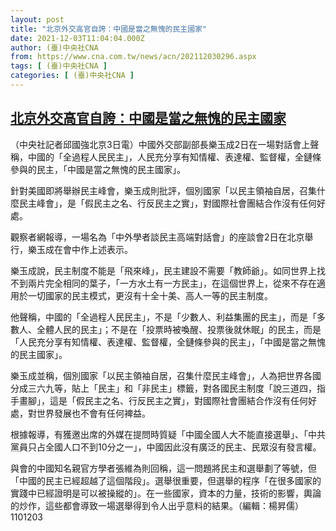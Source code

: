 ```yaml
---
layout: post
title: "北京外交高官自誇：中國是當之無愧的民主國家"
date: 2021-12-03T11:04:04.000Z
author: (臺)中央社CNA
from: https://www.cna.com.tw/news/acn/202112030296.aspx
tags: [ (臺)中央社CNA ]
categories: [ (臺)中央社CNA ]
---
```

<!--1638529444000-->
[北京外交高官自誇：中國是當之無愧的民主國家](https://www.cna.com.tw/news/acn/202112030296.aspx)
------

<div>
<div></div><div><p>（中央社記者邱國強北京3日電）中國外交部副部長樂玉成2日在一場對話會上聲稱，中國的「全過程人民民主」，人民充分享有知情權、表達權、監督權，全鏈條參與的民主，「中國是當之無愧的民主國家」。</p><p>針對美國即將舉辦民主峰會，樂玉成則批評，個別國家「以民主領袖自居，召集什麼民主峰會」，是「假民主之名、行反民主之實」，對國際社會團結合作沒有任何好處。</p><p>觀察者網報導，一場名為「中外學者談民主高端對話會」的座談會2日在北京舉行，樂玉成在會中作上述表示。</p><p>樂玉成說，民主制度不能是「飛來峰」，民主建設不需要「教師爺」。如同世界上找不到兩片完全相同的葉子，「一方水土有一方民主」，在這個世界上，從來不存在適用於一切國家的民主模式，更沒有十全十美、高人一等的民主制度。</p><p>他聲稱，中國的「全過程人民民主」，不是「少數人、利益集團的民主」，而是「多數人、全體人民的民主」；不是在「投票時被喚醒、投票後就休眠」的民主，而是「人民充分享有知情權、表達權、監督權，全鏈條參與的民主」，「中國是當之無愧的民主國家」。</p><p>樂玉成並稱，個別國家「以民主領袖自居，召集什麼民主峰會」，人為把世界各國分成三六九等，貼上「民主」和「非民主」標籤，對各國民主制度「說三道四，指手畫腳」，這是「假民主之名、行反民主之實」，對國際社會團結合作沒有任何好處，對世界發展也不會有任何裨益。</p><p>根據報導，有獲邀出席的外媒在提問時質疑「中國全國人大不能直接選舉」、「中共黨員只占全國人口不到10分之一」，中國因此沒有廣泛的民主、民眾沒有發言權。</p><p>與會的中國知名親官方學者張維為則回稱，這一問題將民主和選舉劃了等號，但「中國的民主已經超越了這個階段」。選舉很重要，但選舉的程序「在很多國家的實踐中已經證明是可以被操縱的」。在一些國家，資本的力量，技術的影響，輿論的炒作，這些都會導致一場選舉得到令人出乎意料的結果。（編輯：楊昇儒）1101203</p></div>
</div>

